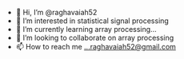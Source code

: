 - 👋 Hi, I’m @raghavaiah52
- 👀 I’m interested in statistical signal processing
- 🌱 I’m currently learning array processing...
- 💞️ I’m looking to collaborate on array processing
- 📫 How to reach me ...raghavaiah52@gmail.com

<!---
raghavaiah52/raghavaiah52 is a ✨ special ✨ repository because its `README.md` (this file) appears on your GitHub profile.
You can click the Preview link to take a look at your changes.
--->
